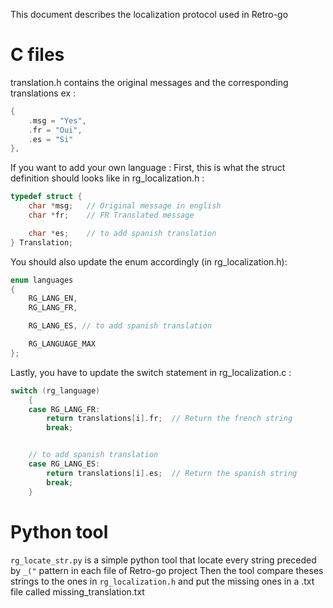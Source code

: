 This document describes the localization protocol used in Retro-go


# C files
translation.h contains the original messages and the corresponding translations ex :
````c
{
    .msg = "Yes",
    .fr = "Oui",
    .es = "Si"
},
````

If you want to add your own language :
First, this is what the struct definition should looks like in rg_localization.h :
````c
typedef struct {
    char *msg;   // Original message in english
    char *fr;    // FR Translated message

    char *es;    // to add spanish translation
} Translation;
````

You should also update the enum accordingly (in rg_localization.h):
````c
enum languages
{
    RG_LANG_EN,
    RG_LANG_FR,

    RG_LANG_ES, // to add spanish translation

    RG_LANGUAGE_MAX
};
````

Lastly, you have to update the switch statement in rg_localization.c :
````c
switch (rg_language)
    {
    case RG_LANG_FR:
        return translations[i].fr;  // Return the french string
        break;


    // to add spanish translation
    case RG_LANG_ES:
        return translations[i].es;  // Return the spanish string
        break;
    }
````

# Python tool
`rg_locate_str.py` is a simple python tool that locate every string preceded by `_("` pattern in each file of Retro-go project
Then the tool compare theses strings to the ones in `rg_localization.h` and put the missing ones in a .txt file called missing_translation.txt